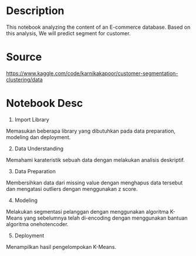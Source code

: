 # Description
This notebook analyzing the content of an E-commerce database. Based on this analysis, We will predict segment for customer.
# Source
https://www.kaggle.com/code/karnikakapoor/customer-segmentation-clustering/data
# Notebook Desc
1. Import Library

Memasukan beberapa library yang dibutuhkan pada data preparation, modeling dan deployment.

2. Data Understanding

Memahami karateristik sebuah data dengan melakukan analisis deskriptif.

3. Data Preparation

Membersihkan data dari missing value dengan menghapus data tersebut dan mengatasi outliers dengan menggunakan z score.

4. Modeling

Melakukan segmentasi pelanggan dengan menggunakan algoritma K-Means yang sebelumnya telah di-encoding dengan menggunakan bantuan algoritma onehotencoder.

5. Deployment

Menampilkan hasil pengelompokan K-Means.
